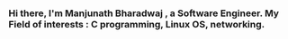 ### Hi there, I'm Manjunath Bharadwaj , a Software Engineer. My Field of interests : C programming, Linux OS, networking.

<!--
**ManjunathBharadwaj01/ManjunathBharadwaj01** is a ✨ _special_ ✨ repository because its `README.md` (this file) appears on your GitHub profile.

I'm Manjunath Bharadwaj , a Software Engineer.
